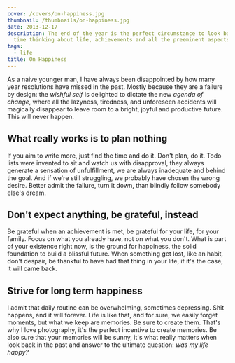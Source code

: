 ```yaml
---
cover: /covers/on-happiness.jpg
thumbnail: /thumbnails/on-happiness.jpg
date: 2013-12-17
description: The end of the year is the perfect circumstance to look back and spend some
  time thinking about life, achievements and all the preeminent aspects of life.
tags:
  - life
title: On Happiness
---
```


As a naive younger man, I have always been disappointed by how many year resolutions have missed in the past.
Mostly because they are a failure by design: the _wishful self_ is delighted to dictate the new _agenda of change_, where all the lazyness, tiredness, and unforeseen accidents will magically disappear to leave room to a bright, joyful and productive future.
This will never happen.

## What really works is to plan nothing

If you aim to write more, just find the time and do it.
Don't plan, do it.
Todo lists were invented to sit and watch us with disapproval, they always generate a sensation of unfulfillment, we are always inadequate and behind the goal.
And if we're still struggling, we probably have chosen the wrong desire.
Better admit the failure, turn it down, than blindly follow somebody else's dream.

## Don't expect anything, be grateful, instead

Be grateful when an achievement is met, be grateful for your life, for your family.
Focus on what you already have, not on what you don't.
What is part of your existence right now, is the ground for happiness, the solid foundation to build a blissful future.
When something get lost, like an habit, don't despair, be thankful to have had that thing in your life, if it's the case, it will came back.

## Strive for long term happiness

I admit that daily routine can be overwhelming, sometimes depressing.
Shit happens, and it will forever.
Life is like that, and for sure, we easily forget moments, but what we keep are memories.
Be sure to create them.
That's why I love photography, it's the perfect incentive to create memories.
Be also sure that your memories will be sunny,
it's what really matters when look back in the past and answer to the ultimate question: _was my life happy?_
